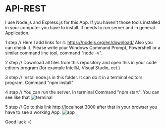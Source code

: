 # API-REST

I use Node.js and Express.js for this App. If you haven't those tools installed in your computer you have to install. It needs to run server and in general Application.

1 step // Here I add links for it. https://nodejs.org/en/download/ Also you can check it.  Please write your Windows Command Prompt, Powershell or a similar command line tool, command "node -v".

2 step // Download all files from this repository and open this in your code editors program (for example IntelliJ, Visual Studio, ect.)

3 step // Instal node.js in this folder. It can do it in a terminal editors program. Command "npm install"

4 stap // You can run the server. In terminal Command "npm start". You can see like that 
![terminal](https://user-images.githubusercontent.com/65114423/113116671-f2c29280-920d-11eb-814e-641539896ee1.png)


5 step // Go to this link http://localhost:3000 after that in your browser you have to see a working App.  ![app](https://user-images.githubusercontent.com/65114423/113117021-5baa0a80-920e-11eb-8164-c58bf9821c53.png)

Good luck =)
